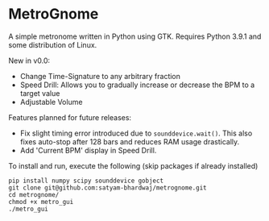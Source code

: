 # MetroGnome
A simple metronome written in Python using GTK. Requires Python 3.9.1 and some distribution of Linux.

New in v0.0:
* Change Time-Signature to any arbitrary fraction
* Speed Drill: Allows you to gradually increase or decrease the BPM to a target value
* Adjustable Volume

Features planned for future releases:
* Fix slight timing error introduced due to `sounddevice.wait()`. This also fixes auto-stop after 128 bars and reduces RAM usage drastically.
* Add 'Current BPM' display in Speed Drill.

To install and run, execute the following (skip packages if already installed)
```
pip install numpy scipy sounddevice gobject
git clone git@github.com:satyam-bhardwaj/metrognome.git
cd metrognome/
chmod +x metro_gui
./metro_gui
```
